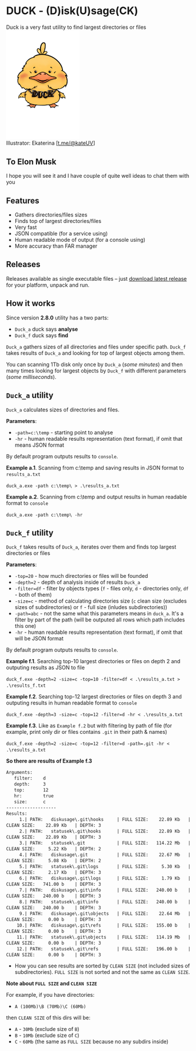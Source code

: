 # DUCK - (D)isk(U)sage(CK) 
Duck is a very fast utility to find largest directories or files
<br><img src="./img/duck.jpg" width="200"><br>
Illustrator: Ekaterina [[t.me/@kateUV](https://t.me/kateUV)]

## To Elon Musk
I hope you will see it and I have couple of quite well ideas to chat them with you

## Features
- Gathers directories/files sizes
- Finds top of largest directories/files
- Very fast
- JSON compatible (for a service using)
- Human readable mode of output (for a console using)
- More accuracy than FAR manager

## Releases
Releases available as single executable files – just [download latest release](https://github.com/aleksaan/diskusage/releases) for your platform, unpack and run.

## How it works
Since version **2.8.0** utility has a two parts:
- ```Duck_a``` duck says **analyse**
- ```Duck_f``` duck says **find**

```Duck_a``` gathers sizes of all directories and files under specific path.
```Duck_f``` takes results of ```Duck_a``` and looking for top of largest objects among them.

You can scanning 1Tb disk only once by ```Duck_a``` (*some minutes*) and then many times looking for largest objects by ```Duck_f``` with different parameters (*some milliseconds*).

## ```Duck_a``` utility

```Duck_a``` calculates sizes of directories and files. 

**Parameters**:
- ```-path=c:\temp``` - starting point to analyse
- ```-hr``` - human readable results representation (text format), if omit that means JSON format

By default program outputs results to ```console```.

**Example a.1**. Scanning  from c:\temp and saving results in JSON format to ```results_a.txt```
   
```duck_a.exe -path c:\temp\ > .\results_a.txt```

**Example a.2**. Scanning from c:\temp and output results in human readable format to ```console```
   
```duck_a.exe -path c:\temp\ -hr``` 

## ```Duck_f``` utility

```Duck_f``` takes results of ```Duck_a```, iterates over them and finds top largest directories or files

**Parameters**:
- ```-top=20``` - how much directories or files will be founded
- ```-depth=2``` - depth of analysis inside of results ```Duck_a```
- ```-filter=df``` - filter by objects types (```f``` - files only, ```d``` - directories only, ```df``` - both of them)
- ```-size=c``` - method of calculating directories size (```c``` clean size (excludes sizes of subdirectories) or ```f``` - full size (inludes subdirectories))
- ```-path=abc``` - not the same what this parameters means in ```duck_a```. It's a filter by part of the path (will be outputed all rows which path includes this one)
- ```-hr``` - human readable results representation (text format), if omit that will be JSON format

By default program outputs results to ```console```.

**Example f.1**. Searching top-10 largest directories or files on depth 2 and outputing results as JSON to file
   
```duck_f.exe -depth=2 -size=c -top=10 -filter=df < .\results_a.txt > .\results_f.txt```

**Example f.2**. Searching top-12 largest directories or files on depth 3 and outputing results in human readable format to ```console```
   
```duck_f.exe -depth=3 -size=c -top=12 -filter=d -hr < .\results_a.txt```

**Example f.3**. Like as ```Example f.2``` but with filtering by path of file (for example, print only dir or files contains `.git` in their path & names)
                                                                         
```duck_f.exe -depth=2 -size=c -top=12 -filter=d -path=.git -hr < .\results_a.txt```

**So there are results of Example f.3**
```-------------------
Arguments:
   filter:    d
   depth:     3
   top:       12
   hr:        true
   size:      c
-------------------
Results:
     1.| PATH:   diskusage\.git\hooks     | FULL SIZE:    22.89 Kb   | CLEAN SIZE:    22.89 Kb   | DEPTH: 3
     2.| PATH:   statusek\.git\hooks      | FULL SIZE:    22.89 Kb   | CLEAN SIZE:    22.89 Kb   | DEPTH: 3
     3.| PATH:   statusek\.git            | FULL SIZE:   114.22 Mb   | CLEAN SIZE:     5.22 Kb   | DEPTH: 2
     4.| PATH:   diskusage\.git           | FULL SIZE:    22.67 Mb   | CLEAN SIZE:     5.08 Kb   | DEPTH: 2
     5.| PATH:   statusek\.git\logs       | FULL SIZE:     5.30 Kb   | CLEAN SIZE:     2.17 Kb   | DEPTH: 3
     6.| PATH:   diskusage\.git\logs      | FULL SIZE:     1.79 Kb   | CLEAN SIZE:   741.00 b    | DEPTH: 3
     7.| PATH:   diskusage\.git\info      | FULL SIZE:   240.00 b    | CLEAN SIZE:   240.00 b    | DEPTH: 3
     8.| PATH:   statusek\.git\info       | FULL SIZE:   240.00 b    | CLEAN SIZE:   240.00 b    | DEPTH: 3
     9.| PATH:   diskusage\.git\objects   | FULL SIZE:    22.64 Mb   | CLEAN SIZE:     0.00 b    | DEPTH: 3
    10.| PATH:   diskusage\.git\refs      | FULL SIZE:   155.00 b    | CLEAN SIZE:     0.00 b    | DEPTH: 3
    11.| PATH:   statusek\.git\objects    | FULL SIZE:   114.19 Mb   | CLEAN SIZE:     0.00 b    | DEPTH: 3
    12.| PATH:   statusek\.git\refs       | FULL SIZE:   196.00 b    | CLEAN SIZE:     0.00 b    | DEPTH: 3
  ```
* How you can see results are sorted by ```CLEAN SIZE``` (not included sizes of subdirectories). ```FULL SIZE``` is not sorted and not the same as ```CLEAN SIZE```.

**Note about ```FULL SIZE``` and ```CLEAN SIZE```**
   
For example, if you have directories:
- ```A (100Mb)\B (70Mb)\C (60Mb)```

then ```CLEAN SIZE``` of this dirs will be:
- ```A``` - ```30Mb``` (exclude size of ```B```)
- ```B``` - ```10Mb``` (exclude size of ```C```)
- ```C``` - ```60Mb``` (the same as ```FULL SIZE``` because no any subdirs inside)

